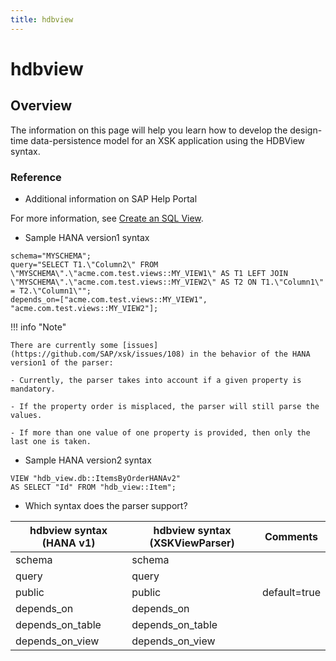 ```yaml
---
title: hdbview
---
```


hdbview
===

## Overview

The information on this page will help you learn how to develop the design-time data-persistence model for an XSK application using the HDBView syntax.

### Reference

* Additional information on SAP Help Portal

For more information, see [Create an SQL View](https://help.sap.com/viewer/cc2b23beaa3344aebffa2f6e717df049/2.0.03/en-US/78dcb8e2f4f14b53b0d333bcd24f8721.html).

* Sample HANA version1 syntax

```
schema="MYSCHEMA";
query="SELECT T1.\"Column2\" FROM \"MYSCHEMA\".\"acme.com.test.views::MY_VIEW1\" AS T1 LEFT JOIN \"MYSCHEMA\".\"acme.com.test.views::MY_VIEW2\" AS T2 ON T1.\"Column1\" = T2.\"Column1\"";
depends_on=["acme.com.test.views::MY_VIEW1", "acme.com.test.views::MY_VIEW2"];
```

!!! info "Note"

    There are currently some [issues](https://github.com/SAP/xsk/issues/108) in the behavior of the HANA version1 of the parser:
    
    - Currently, the parser takes into account if a given property is mandatory.
    
    - If the property order is misplaced, the parser will still parse the values.
    
    - If more than one value of one property is provided, then only the last one is taken.       

* Sample HANA version2 syntax

```
VIEW "hdb_view.db::ItemsByOrderHANAv2"
AS SELECT "Id" FROM "hdb_view::Item";
```

* Which syntax does the parser support?

| hdbview syntax (HANA v1) | hdbview syntax (XSKViewParser) | Comments    |
|-------------------------|--------------------------------|--------------|
| schema                  | schema                         |              |
| query                   | query                          |              |
| public                  | public                         | default=true |
| depends_on              | depends_on                     |              |
| depends_on_table        | depends_on_table               |              |
| depends_on_view         | depends_on_view                |              |
